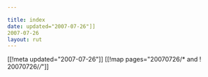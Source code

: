 ```yaml
---

title: index
date: updated="2007-07-26"]]
2007-07-26
layout: rut
---
```


[[!meta updated="2007-07-26"]]
[[!map pages="20070726/* and ! 20070726/*/*"]]

